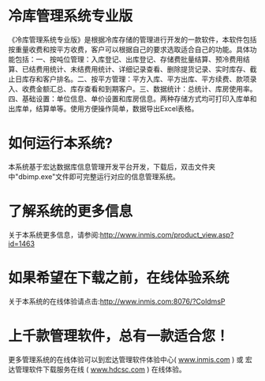 # 冷库管理系统专业版

《冷库管理系统专业版》是根据冷库存储的管理进行开发的一款软件，本软件包括按重量收费和按平方收费，客户可以根据自己的要求选取适合自己的功能。具体功能包括：一、按吨位管理：入库登记、出库登记、存储费批量结算、预冷费用结算、已结费用统计、未结费用统计、详细记录查看、删除提货记录、实时库存、截止日库存和客户排名。二、按平方管理：平方入库、平方出库、平方续费、款项录入、收费金额汇总、库存查看和到期客户。三、数据统计：总统计、库房使用率。四、基础设置：单位信息、单价设置和库房信息。两种存储方式均可打印入库单和出库单，结算单等。使用方便操作简单，数据导出Excel表格。
# 如何运行本系统?

本系统基于宏达数据库信息管理开发平台开发，下载后，双击文件夹中"dbimp.exe"文件即可完整运行对应的信息管理系统。

# 了解系统的更多信息

关于本系统更多信息，请参阅:http://www.inmis.com/product_view.asp?id=1463

# 如果希望在下载之前，在线体验系统

关于本系统的在线体验请点击:http://www.inmis.com:8076/?ColdmsP

# 上千款管理软件，总有一款适合您！

更多管理系统的在线体验可以到宏达管理软件体验中心( www.inmis.com ) 或 宏达管理软件下载服务在线 ( www.hdcsc.com ) 在线体验。

